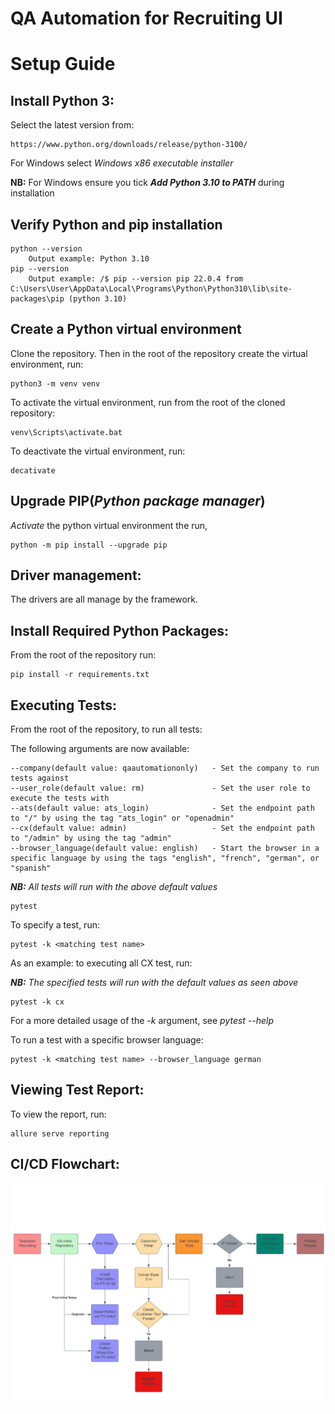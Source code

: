 # QA Automation for Recruiting UI #

# Setup Guide

## Install Python 3:
Select the latest version from:
    
    https://www.python.org/downloads/release/python-3100/
For Windows select _Windows x86 executable installer_
        
**NB:** For Windows ensure you tick **_Add Python 3.10 to PATH_** during installation

## Verify Python and pip installation

    python --version
        Output example: Python 3.10
    pip --version
        Output example: /$ pip --version pip 22.0.4 from C:\Users\User\AppData\Local\Programs\Python\Python310\lib\site-packages\pip (python 3.10)

## Create a Python virtual environment
Clone the repository.
Then in the root of the repository create the virtual environment, run:

    python3 -m venv venv

To activate the virtual environment, run from the root of the cloned repository:

    venv\Scripts\activate.bat

To deactivate the virtual environment, run:

    decativate

## Upgrade PIP(_Python package manager_)
_Activate_ the python virtual environment the run,

    python -m pip install --upgrade pip
    
## Driver management:
The drivers are all manage by the framework.
    
## Install Required Python Packages:
From the root of the repository run:
 
    pip install -r requirements.txt
    
## Executing Tests:
From the root of the repository, to run all tests:

 The following arguments are now available:

    --company(default value: qaautomationonly)   - Set the company to run tests against
    --user_role(default value: rm)               - Set the user role to execute the tests with
    --ats(default value: ats_login)              - Set the endpoint path to "/" by using the tag "ats_login" or "openadmin"
    --cx(default value: admin)                   - Set the endpoint path to "/admin" by using the tag "admin"
    --browser_language(default value: english)   - Start the browser in a specific language by using the tags "english", "french", "german", or "spanish"
 
 _**NB:** All tests will run with the above default values_

    pytest

To specify a test, run:

    pytest -k <matching test name>
    

As an example: to executing all CX test, run:

_**NB:** The specified tests will run with the default values as seen above_

    pytest -k cx
For a more detailed usage of the _-k_ argument, see _pytest --help_

To run a test with a specific browser language:
    
    pytest -k <matching test name> --browser_language german
## Viewing Test Report:            
  To view the report, run:
  
    allure serve reporting

## CI/CD Flowchart:

![CDCD Flowchart](./support/CDCD_Flowchart.png)